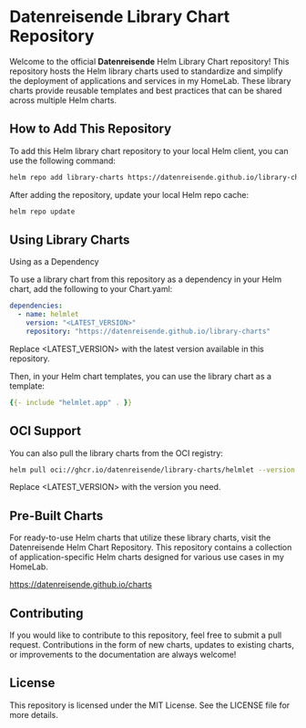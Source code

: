 # Datenreisende Library Chart Repository

Welcome to the official **Datenreisende** Helm Library Chart repository! This repository hosts the Helm library charts used to standardize and simplify the deployment of applications and services in my HomeLab. These library charts provide reusable templates and best practices that can be shared across multiple Helm charts.

## How to Add This Repository
To add this Helm library chart repository to your local Helm client, you can use the following command:

```bash
helm repo add library-charts https://datenreisende.github.io/library-charts
```

After adding the repository, update your local Helm repo cache:
```bash
helm repo update
```

## Using Library Charts

Using as a Dependency

To use a library chart from this repository as a dependency in your Helm chart, add the following to your Chart.yaml:
```yaml
dependencies:
  - name: helmlet
    version: "<LATEST_VERSION>"
    repository: "https://datenreisende.github.io/library-charts"
```
Replace <LATEST_VERSION> with the latest version available in this repository.

Then, in your Helm chart templates, you can use the library chart as a template:

```yaml
{{- include "helmlet.app" . }}
```

## OCI Support
You can also pull the library charts from the OCI registry:
```bash
helm pull oci://ghcr.io/datenreisende/library-charts/helmlet --version <LATEST_VERSION>
```
Replace <LATEST_VERSION> with the version you need.

## Pre-Built Charts

For ready-to-use Helm charts that utilize these library charts, visit the Datenreisende Helm Chart Repository. This repository contains a collection of application-specific Helm charts designed for various use cases in my HomeLab.

https://datenreisende.github.io/charts

## Contributing

If you would like to contribute to this repository, feel free to submit a pull request. Contributions in the form of new charts, updates to existing charts, or improvements to the documentation are always welcome!

## License

This repository is licensed under the MIT License. See the LICENSE file for more details.
